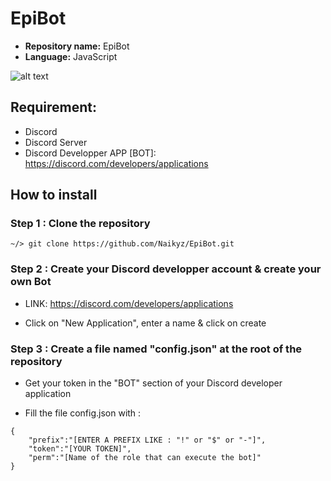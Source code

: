 # EpiBot

-   **Repository name:** EpiBot
-   **Language:** JavaScript

![alt text](https://media.discordapp.net/attachments/823976864245612555/831271562295509072/unknown.png)

## Requirement:

- Discord
- Discord Server
- Discord Developper APP [BOT]: https://discord.com/developers/applications

## How to install

### Step 1 : Clone the repository

```
~/> git clone https://github.com/Naikyz/EpiBot.git
```

### Step 2 : Create your Discord developper account & create your own Bot

- LINK: https://discord.com/developers/applications

- Click on "New Application", enter a name & click on create

### Step 3 : Create a file named "config.json" at the root of the repository

- Get your token in the "BOT" section of your Discord developer application

- Fill the file config.json with :
```
{
    "prefix":"[ENTER A PREFIX LIKE : "!" or "$" or "-"]",
    "token":"[YOUR TOKEN]",
    "perm":"[Name of the role that can execute the bot]"
}
```